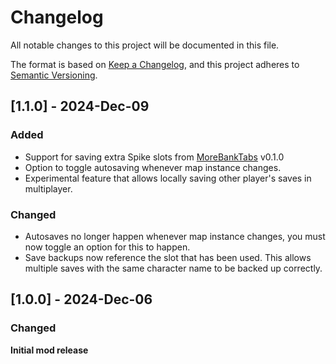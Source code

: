 # Changelog

All notable changes to this project will be documented in this file.

The format is based on [Keep a Changelog](https://keepachangelog.com/en/1.1.0/),
and this project adheres to [Semantic Versioning](https://semver.org/spec/v2.0.0.html).

## [1.1.0] - 2024-Dec-09

### Added

- Support for saving extra Spike slots from [MoreBankTabs](https://thunderstore.io/c/atlyss/p/16MB/MoreBankTabs/) v0.1.0
- Option to toggle autosaving whenever map instance changes.
- Experimental feature that allows locally saving other player's saves in multiplayer.

### Changed

- Autosaves no longer happen whenever map instance changes, you must now toggle an option for this to happen.
- Save backups now reference the slot that has been used. This allows multiple saves with the same character name to be backed up correctly.

## [1.0.0] - 2024-Dec-06

### Changed

**Initial mod release**